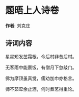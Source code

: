 # 题晤上人诗卷

**作者**: 刘克庄

## 诗词内容

星星短发茁霜根，今后村非昔后村。

无客雨中能裹饭，有僧月下忽敲门。

佛为摩顶虽真觉，儒劝加巾亦格言。

师不茹荤余止酒，何时煮茗得重论。


